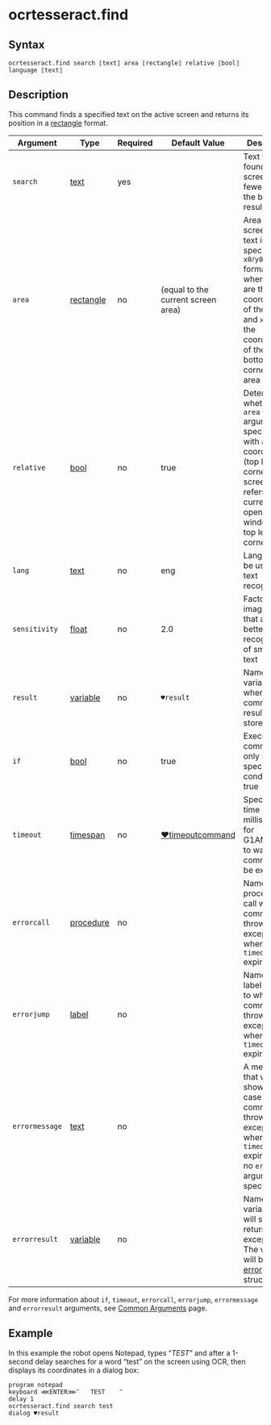 # ocrtesseract.find

## Syntax

```G1ANT
ocrtesseract.find search ⟦text⟧ area ⟦rectangle⟧ relative ⟦bool⟧ language ⟦text⟧
```

## Description

This command finds a specified text on the active screen and returns its position in a [rectangle](G1ANT.Robot/G1ANT.Language/G1ANT.Language/Structures/RectangleStructure.md) format.

| Argument | Type | Required | Default Value | Description |
| -------- | ---- | -------- | ------------- | ----------- |
|`search`| [text](G1ANT.Language/G1ANT.Language/Structures/TextStructure.md) | yes |  | Text to be found on the screen (the fewer words, the better results) |
| `area`         | [rectangle](G1ANT.Robot/G1ANT.Language/G1ANT.Language/Structures/RectangleStructure.md) | no | (equal to the current screen area) | Area on the screen to find text in, specified in `x0⫽y0⫽x1⫽y1` format, where `x0⫽y0` are the coordinates of the top left and `x1⫽y1` are the coordinates of the right bottom corner of the area |
|`relative`| [bool](G1ANT.Language/G1ANT.Language/Structures/BooleanStructure.md) | no | true | Determines whether the `area` argument is specified with absolute coordinates (top left corner of the screen) or refers to the currently opened window (its top left corner) |
|`lang`| [text](G1ANT.Language/G1ANT.Language/Structures/TextStructure.md) | no | eng | Language to be used for text recognition |
|`sensitivity`| [float](G1ANT.Language/G1ANT.Language/Structures/FloatStructure.md) | no | 2.0 | Factor of image zoom that allows better recognition of smaller text |
| `result`       | [variable](G1ANT.Language/G1ANT.Language/Structures/VariableStructure.md) | no       | `♥result`                                                   | Name of a variable where the command's result will be stored |
| `if`           | [bool](G1ANT.Language/G1ANT.Language/Structures/BooleanStructure.md) | no       | true                                                        | Executes the command only if a specified condition is true   |
| `timeout`      | [timespan](G1ANT.Language/G1ANT.Language/Structures/TimeSpanStructure.md) | no       | [♥timeoutcommand](G1ANT.Language/G1ANT.Addon.Core/Variables/TimeoutCommandVariable.md) | Specifies time in milliseconds for G1ANT.Robot to wait for the command to be executed |
| `errorcall`    | [procedure](G1ANT.Language/G1ANT.Language/Structures/ProcedureStructure.md) | no       |                                                             | Name of a procedure to call when the command throws an exception or when a given `timeout` expires |
| `errorjump`    | [label](G1ANT.Language/G1ANT.Language/Structures/LabelStructure.md) | no       |                                                             | Name of the label to jump to when the command throws an exception or when a given `timeout` expires |
| `errormessage` | [text](G1ANT.Language/G1ANT.Language/Structures/TextStructure.md) | no       |                                                             | A message that will be shown in case the command throws an exception or when a given `timeout` expires, and no `errorjump` argument is specified |
| `errorresult`  | [variable](G1ANT.Language/G1ANT.Language/Structures/VariableStructure.md) | no       |                                                             | Name of a variable that will store the returned exception. The variable will be of [error](G1ANT.Language/G1ANT.Language/Structures/ErrorStructure.md) structure  |

For more information about `if`, `timeout`, `errorcall`, `errorjump`, `errormessage` and `errorresult` arguments, see [Common Arguments](G1ANT.Manual/appendices/common-arguments.md) page.

## Example

In this example the robot opens Notepad, types “*TEST*” and after a 1-second delay searches for a word “test” on the screen using OCR, then displays its coordinates in a dialog box:

```G1ANT
program notepad
keyboard ⋘ENTER⋙‴   TEST    ‴
delay 1
ocrtesseract.find search test
dialog ♥result
```

